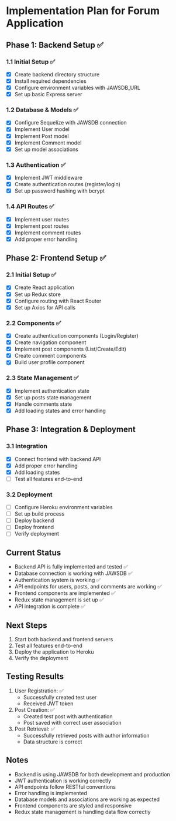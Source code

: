 # Implementation Plan for Forum Application

## Phase 1: Backend Setup ✅

### 1.1 Initial Setup ✅
- [x] Create backend directory structure
- [x] Install required dependencies
- [x] Configure environment variables with JAWSDB_URL
- [x] Set up basic Express server

### 1.2 Database & Models ✅
- [x] Configure Sequelize with JAWSDB connection
- [x] Implement User model
- [x] Implement Post model
- [x] Implement Comment model
- [x] Set up model associations

### 1.3 Authentication ✅
- [x] Implement JWT middleware
- [x] Create authentication routes (register/login)
- [x] Set up password hashing with bcrypt

### 1.4 API Routes ✅
- [x] Implement user routes
- [x] Implement post routes
- [x] Implement comment routes
- [x] Add proper error handling

## Phase 2: Frontend Setup ✅

### 2.1 Initial Setup ✅
- [x] Create React application
- [x] Set up Redux store
- [x] Configure routing with React Router
- [x] Set up Axios for API calls

### 2.2 Components ✅
- [x] Create authentication components (Login/Register)
- [x] Create navigation component
- [x] Implement post components (List/Create/Edit)
- [x] Create comment components
- [x] Build user profile component

### 2.3 State Management ✅
- [x] Implement authentication state
- [x] Set up posts state management
- [x] Handle comments state
- [x] Add loading states and error handling

## Phase 3: Integration & Deployment

### 3.1 Integration
- [x] Connect frontend with backend API
- [x] Add proper error handling
- [x] Add loading states
- [ ] Test all features end-to-end

### 3.2 Deployment
- [ ] Configure Heroku environment variables
- [ ] Set up build process
- [ ] Deploy backend
- [ ] Deploy frontend
- [ ] Verify deployment

## Current Status
- Backend API is fully implemented and tested ✅
- Database connection is working with JAWSDB ✅
- Authentication system is working ✅
- API endpoints for users, posts, and comments are working ✅
- Frontend components are implemented ✅
- Redux state management is set up ✅
- API integration is complete ✅

## Next Steps
1. Start both backend and frontend servers
2. Test all features end-to-end
3. Deploy the application to Heroku
4. Verify the deployment

## Testing Results
1. User Registration: ✅
   - Successfully created test user
   - Received JWT token
2. Post Creation: ✅
   - Created test post with authentication
   - Post saved with correct user association
3. Post Retrieval: ✅
   - Successfully retrieved posts with author information
   - Data structure is correct

## Notes
- Backend is using JAWSDB for both development and production
- JWT authentication is working correctly
- API endpoints follow RESTful conventions
- Error handling is implemented
- Database models and associations are working as expected
- Frontend components are styled and responsive
- Redux state management is handling data flow correctly